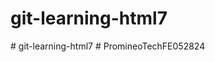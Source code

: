 # git-learning-html7
#   g i t - l e a r n i n g - h t m l 7  
 #   P r o m i n e o T e c h F E 0 5 2 8 2 4  
 